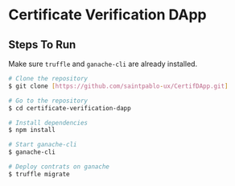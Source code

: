 # Certificate Verification DApp

## Steps To Run



Make sure `truffle` and `ganache-cli` are already installed.

```bash
# Clone the repository
$ git clone [https://github.com/saintpablo-ux/CertifDApp.git]

# Go to the repository
$ cd certificate-verification-dapp

# Install dependencies
$ npm install

# Start ganache-cli
$ ganache-cli

# Deploy contrats on ganache
$ truffle migrate
``` 
